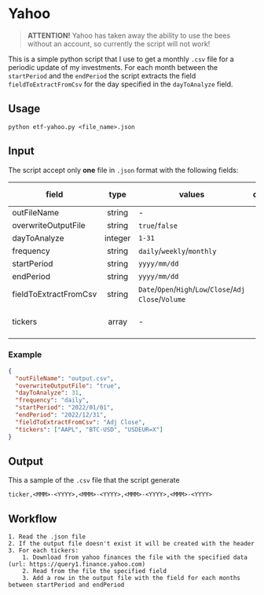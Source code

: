 # Yahoo

> **ATTENTION!** Yahoo has taken away the ability to use the bees without an account, so currently the script will not work!

This is a simple python script that I use to get a monthly `.csv` file for a periodic update of my investments. For each month between the `startPeriod` and the `endPeriod` the script extracts the field `fieldToExtractFromCsv` for the day specified in the `dayToAnalyze` field.

## Usage

`python etf-yahoo.py <file_name>.json`

## Input

The script accept only **one** file in `.json` format with the following fields:

| field                 |  type   | values                                                  | obligatory | default value | example                          |
| --------------------- | :-----: | ------------------------------------------------------- | :--------: | :-----------: | -------------------------------- |
| outFileName           | string  | -                                                       |    yes     |    `empty`    | output.csv                       |
| overwriteOutputFile   | string  | `true`/`false`                                          |    yes     |    `false`    | true                             |
| dayToAnalyze          | integer | `1-31`                                                  |    yes     |    `empty`    | 31                               |
| frequency             | string  | `daily`/`weekly`/`monthly`                              |     no     |    `daily`    | daily                            |
| startPeriod           | string  | `yyyy/mm/dd`                                            |    yes     |    `empty`    | 2022/01/01                       |
| endPeriod             | string  | `yyyy/mm/dd`                                            |     no     |    `<now>`    | 2022/12/31                       |
| fieldToExtractFromCsv | string  | `Date`/`Open`/`High`/`Low`/`Close`/`Adj Close`/`Volume` |    yes     |    `empty`    | Adj Close                        |
| tickers               |  array  | -                                                       |    yes     |    `empty`    | ["AAPL", "BTC-USD", "USDEUR=X",] |

### Example

```json
{
  "outFileName": "output.csv",
  "overwriteOutputFile": "true",
  "dayToAnalyze": 31,
  "frequency": "daily",
  "startPeriod": "2022/01/01",
  "endPeriod": "2022/12/31",
  "fieldToExtractFromCsv": "Adj Close",
  "tickers": ["AAPL", "BTC-USD", "USDEUR=X"]
}
```

## Output

This a sample of the `.csv` file that the script generate

```csv
ticker,<MMM>-<YYYY>,<MMM>-<YYYY>,<MMM>-<YYYY>,<MMM>-<YYYY>
```

## Workflow

```text
1. Read the .json file
2. If the output file doesn't exist it will be created with the header
3. For each tickers:
    1. Download from yahoo finances the file with the specified data (url: https://query1.finance.yahoo.com)
    2. Read from the file the specified field
    3. Add a row in the output file with the field for each months between startPeriod and endPeriod
```
